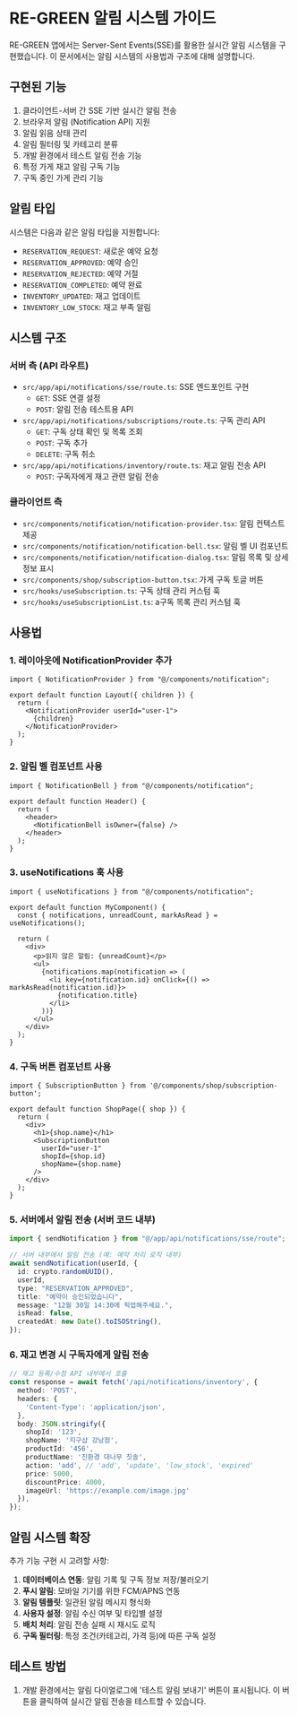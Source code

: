 # RE-GREEN 알림 시스템 가이드

RE-GREEN 앱에서는 Server-Sent Events(SSE)를 활용한 실시간 알림 시스템을 구현했습니다. 이 문서에서는 알림 시스템의 사용법과 구조에 대해 설명합니다.

## 구현된 기능

1. 클라이언트-서버 간 SSE 기반 실시간 알림 전송
2. 브라우저 알림 (Notification API) 지원
3. 알림 읽음 상태 관리
4. 알림 필터링 및 카테고리 분류
5. 개발 환경에서 테스트 알림 전송 기능
6. 특정 가게 재고 알림 구독 기능
7. 구독 중인 가게 관리 기능

## 알림 타입

시스템은 다음과 같은 알림 타입을 지원합니다:

- `RESERVATION_REQUEST`: 새로운 예약 요청
- `RESERVATION_APPROVED`: 예약 승인
- `RESERVATION_REJECTED`: 예약 거절
- `RESERVATION_COMPLETED`: 예약 완료
- `INVENTORY_UPDATED`: 재고 업데이트
- `INVENTORY_LOW_STOCK`: 재고 부족 알림

## 시스템 구조

### 서버 측 (API 라우트)

- `src/app/api/notifications/sse/route.ts`: SSE 엔드포인트 구현
  - `GET`: SSE 연결 설정
  - `POST`: 알림 전송 테스트용 API
- `src/app/api/notifications/subscriptions/route.ts`: 구독 관리 API
  - `GET`: 구독 상태 확인 및 목록 조회
  - `POST`: 구독 추가
  - `DELETE`: 구독 취소
- `src/app/api/notifications/inventory/route.ts`: 재고 알림 전송 API
  - `POST`: 구독자에게 재고 관련 알림 전송

### 클라이언트 측

- `src/components/notification/notification-provider.tsx`: 알림 컨텍스트 제공
- `src/components/notification/notification-bell.tsx`: 알림 벨 UI 컴포넌트
- `src/components/notification/notification-dialog.tsx`: 알림 목록 및 상세 정보 표시
- `src/components/shop/subscription-button.tsx`: 가게 구독 토글 버튼
- `src/hooks/useSubscription.ts`: 구독 상태 관리 커스텀 훅
- `src/hooks/useSubscriptionList.ts`: a구독 목록 관리 커스텀 훅

## 사용법

### 1. 레이아웃에 NotificationProvider 추가

```tsx
import { NotificationProvider } from "@/components/notification";

export default function Layout({ children }) {
  return (
    <NotificationProvider userId="user-1">
      {children}
    </NotificationProvider>
  );
}
```

### 2. 알림 벨 컴포넌트 사용

```tsx
import { NotificationBell } from "@/components/notification";

export default function Header() {
  return (
    <header>
      <NotificationBell isOwner={false} />
    </header>
  );
}
```

### 3. useNotifications 훅 사용

```tsx
import { useNotifications } from "@/components/notification";

export default function MyComponent() {
  const { notifications, unreadCount, markAsRead } = useNotifications();
  
  return (
    <div>
      <p>읽지 않은 알림: {unreadCount}</p>
      <ul>
        {notifications.map(notification => (
          <li key={notification.id} onClick={() => markAsRead(notification.id)}>
            {notification.title}
          </li>
        ))}
      </ul>
    </div>
  );
}
```

### 4. 구독 버튼 컴포넌트 사용

```tsx
import { SubscriptionButton } from '@/components/shop/subscription-button';

export default function ShopPage({ shop }) {
  return (
    <div>
      <h1>{shop.name}</h1>
      <SubscriptionButton
        userId="user-1"
        shopId={shop.id}
        shopName={shop.name}
      />
    </div>
  );
}
```

### 5. 서버에서 알림 전송 (서버 코드 내부)

```ts
import { sendNotification } from "@/app/api/notifications/sse/route";

// 서버 내부에서 알림 전송 (예: 예약 처리 로직 내부)
await sendNotification(userId, {
  id: crypto.randomUUID(),
  userId,
  type: "RESERVATION_APPROVED",
  title: "예약이 승인되었습니다",
  message: "12월 30일 14:30에 픽업해주세요.",
  isRead: false,
  createdAt: new Date().toISOString(),
});
```

### 6. 재고 변경 시 구독자에게 알림 전송

```ts
// 재고 등록/수정 API 내부에서 호출
const response = await fetch('/api/notifications/inventory', {
  method: 'POST',
  headers: {
    'Content-Type': 'application/json',
  },
  body: JSON.stringify({
    shopId: '123',
    shopName: '지구샵 강남점',
    productId: '456',
    productName: '친환경 대나무 칫솔',
    action: 'add', // 'add', 'update', 'low_stock', 'expired'
    price: 5000,
    discountPrice: 4000,
    imageUrl: 'https://example.com/image.jpg'
  }),
});
```

## 알림 시스템 확장

추가 기능 구현 시 고려할 사항:

1. **데이터베이스 연동**: 알림 기록 및 구독 정보 저장/불러오기
2. **푸시 알림**: 모바일 기기를 위한 FCM/APNS 연동
3. **알림 템플릿**: 일관된 알림 메시지 형식화
4. **사용자 설정**: 알림 수신 여부 및 타입별 설정
5. **배치 처리**: 알림 전송 실패 시 재시도 로직
6. **구독 필터링**: 특정 조건(카테고리, 가격 등)에 따른 구독 설정

## 테스트 방법

1. 개발 환경에서는 알림 다이얼로그에 '테스트 알림 보내기' 버튼이 표시됩니다. 
   이 버튼을 클릭하여 실시간 알림 전송을 테스트할 수 있습니다.
